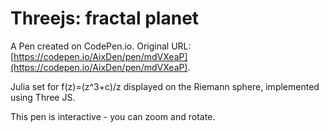 # Threejs: fractal planet

A Pen created on CodePen.io. Original URL: [https://codepen.io/AixDen/pen/mdVXeaP](https://codepen.io/AixDen/pen/mdVXeaP).

Julia set for f(z)=(z^3+c)/z displayed on the Riemann sphere, implemented using Three JS.

This pen is interactive - you can zoom and rotate.